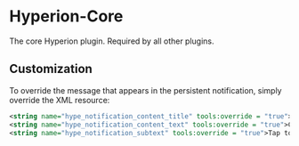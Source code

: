 # Hyperion-Core
The core Hyperion plugin. Required by all other plugins.

## Customization
To override the message that appears in the persistent notification, simply override the XML resource:
```xml
<string name="hype_notification_content_title" tools:override = "true">Custom title here</string>
<string name="hype_notification_content_text" tools:override = "true">Custom message here</string>
<string name="hype_notification_subtext" tools:override = "true">Tap to open the debug menu</string>
```
